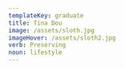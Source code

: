 ```yaml
---
templateKey: graduate
title: Tina Dou
image: /assets/sloth.jpg
imageHover: /assets/sloth2.jpg
verb: Preserving
noun: lifestyle
---
```


